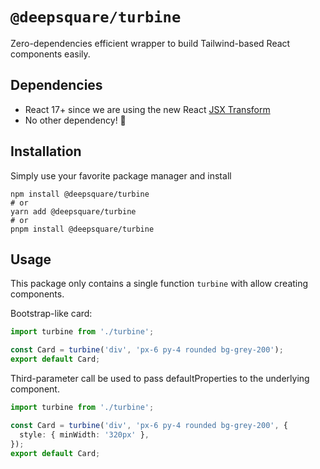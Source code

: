 # `@deepsquare/turbine`

Zero-dependencies efficient wrapper to build Tailwind-based React components easily.

## Dependencies

- React 17+ since we are using the new
  React [JSX Transform](https://reactjs.org/blog/2020/09/22/introducing-the-new-jsx-transform.html)
- No other dependency! :tada:

## Installation

Simply use your favorite package manager and install

```shell
npm install @deepsquare/turbine
# or
yarn add @deepsquare/turbine
# or
pnpm install @deepsquare/turbine
```

## Usage

This package only contains a single function `turbine` with allow creating components.

Bootstrap-like card:

```typescript jsx
import turbine from './turbine';

const Card = turbine('div', 'px-6 py-4 rounded bg-grey-200');
export default Card;
```

Third-parameter call be used to pass defaultProperties to the underlying component.

```typescript jsx
import turbine from './turbine';

const Card = turbine('div', 'px-6 py-4 rounded bg-grey-200', {
  style: { minWidth: '320px' },
});
export default Card;
```
